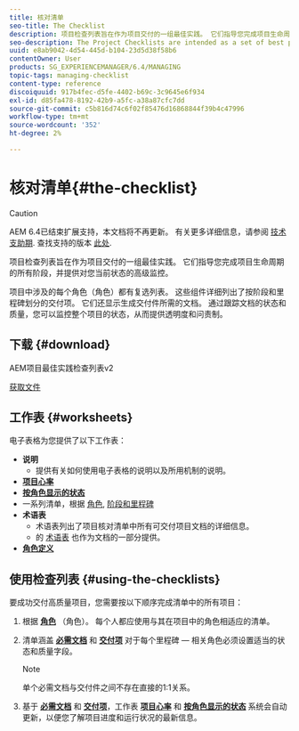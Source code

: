 ```yaml
---
title: 核对清单
seo-title: The Checklist
description: 项目检查列表旨在作为项目交付的一组最佳实践。 它们指导您完成项目生命周期的所有阶段，并提供对您当前状态的高级监控。
seo-description: The Project Checklists are intended as a set of best practices for project delivery. They guide you through all phases of the project life cycle and provide high level monitoring of your current status.
uuid: e8ab9042-4d54-445d-b104-23d5d38f58b6
contentOwner: User
products: SG_EXPERIENCEMANAGER/6.4/MANAGING
topic-tags: managing-checklist
content-type: reference
discoiquuid: 917b4fec-d5fe-4402-b69c-3c9645e6f934
exl-id: d85fa478-8192-42b9-a5fc-a38a87cfc7dd
source-git-commit: c5b816d74c6f02f85476d16868844f39b4c47996
workflow-type: tm+mt
source-wordcount: '352'
ht-degree: 2%

---
```


# 核对清单{#the-checklist}

>[!CAUTION]
>
>AEM 6.4已结束扩展支持，本文档将不再更新。 有关更多详细信息，请参阅 [技术支助期](https://helpx.adobe.com/cn/support/programs/eol-matrix.html). 查找支持的版本 [此处](https://experienceleague.adobe.com/docs/).

项目检查列表旨在作为项目交付的一组最佳实践。 它们指导您完成项目生命周期的所有阶段，并提供对您当前状态的高级监控。

项目中涉及的每个角色（角色）都有复选列表。 这些组件详细列出了按阶段和里程碑划分的交付项。 它们还显示生成交付件所需的文档。 通过跟踪文档的状态和质量，您可以监控整个项目的状态，从而提供透明度和问责制。

## 下载 {#download}

AEM项目最佳实践检查列表v2

[获取文件](assets/aem_project_bp_checklistv2-64.xlsx)

## 工作表 {#worksheets}

电子表格为您提供了以下工作表：

* **说明**
   * 提供有关如何使用电子表格的说明以及所用机制的说明。
* **[项目心率](/help/managing/best-practices.md#project-heartbeat-dashboard)**
* **[按角色显示的状态](/help/managing/best-practices.md#status-by-role)**
* 一系列清单，根据 [角色](/help/managing/best-practices.md#persona), [阶段和里程碑](/help/managing/best-practices.md#phases-and-milestones)
* **术语表**
   * 术语表列出了项目核对清单中所有可交付项目文档的详细信息。
   * 的 [术语表](/help/managing/best-practices-glossary.md) 也作为文档的一部分提供。
* **[角色定义](/help/managing/best-practices.md#persona)**

## 使用检查列表 {#using-the-checklists}

要成功交付高质量项目，您需要按以下顺序完成清单中的所有项目：

1. 根据 **[角色](/help/managing/best-practices.md#persona)** （角色）。 每个人都应使用与其在项目中的角色相适应的清单。
1. 清单涵盖 **[必需文档](/help/managing/best-practices.md#required-documents)** 和 **[交付项](/help/managing/best-practices.md#deliverables)** 对于每个里程碑 — 相关角色必须设置适当的状态和质量字段。

   >[!NOTE]
   >
   >单个必需文档与交付件之间不存在直接的1:1关系。

1. 基于 **[必需文档](/help/managing/best-practices.md#required-documents)** 和 **[交付项](/help/managing/best-practices.md#deliverables)**，工作表 **[项目心率](/help/managing/best-practices.md#project-heartbeat-dashboard)** 和 **[按角色显示的状态](/help/managing/best-practices.md#status-by-role)** 系统会自动更新，以便您了解项目进度和运行状况的最新信息。

